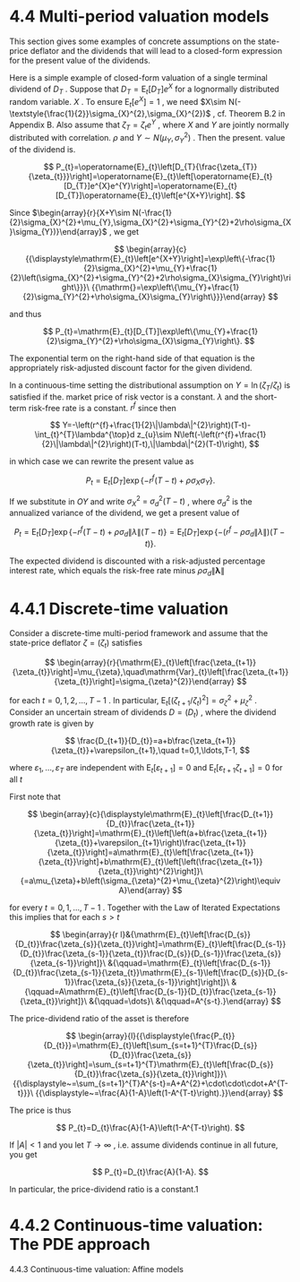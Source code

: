 # 4.4 Multi-period valuation models  

This section gives some examples of concrete assumptions on the state-price deflator and the dividends that will lead to a closed-form expression for the present value of the dividends.  

Here is a simple example of closed-form valuation of a single terminal dividend of $D_{T}$ . Suppose that $D_{T}=\mathrm{E}_{t}[D_{T}]e^{X}$ for a lognormally distributed random variable. $X$ . To ensure $\operatorname{E}_{t}[e^{X}]=1$ , we need $X\sim N(-\textstyle{\frac{1}{2}}\sigma_{X}^{2},\sigma_{X}^{2})$ , cf. Theorem B.2 in Appendix B. Also assume that $\zeta_{T}=\zeta_{t}e^{Y}$ , where $X$ and $Y$ are jointly normally distributed with correlation. $\rho$ and $Y\sim N(\mu_{Y},\sigma_{Y}^{2})$ . Then the present. value of the dividend is.  

$$
P_{t}=\operatorname{E}_{t}\left[D_{T}{\frac{\zeta_{T}}{\zeta_{t}}}\right]=\operatorname{E}_{t}\left[\operatorname{E}_{t}[D_{T}]e^{X}e^{Y}\right]=\operatorname{E}_{t}[D_{T}]\operatorname{E}_{t}\left[e^{X+Y}\right].
$$  

Since $\begin{array}{r}{X+Y\sim N(-\frac{1}{2}\sigma_{X}^{2}+\mu_{Y},\sigma_{X}^{2}+\sigma_{Y}^{2}+2\rho\sigma_{X}\sigma_{Y})}\end{array}$ , we get  

$$
\begin{array}{c}{{\displaystyle\mathrm{E}_{t}\left[e^{X+Y}\right]=\exp\left\{-\frac{1}{2}\sigma_{X}^{2}+\mu_{Y}+\frac{1}{2}\left(\sigma_{X}^{2}+\sigma_{Y}^{2}+2\rho\sigma_{X}\sigma_{Y}\right)\right\}}}\ {{\mathrm{}=\exp\left\{\mu_{Y}+\frac{1}{2}\sigma_{Y}^{2}+\rho\sigma_{X}\sigma_{Y}\right\}}}\end{array}
$$  

and thus  

$$
P_{t}=\mathrm{E}_{t}[D_{T}]\exp\left\{\mu_{Y}+\frac{1}{2}\sigma_{Y}^{2}+\rho\sigma_{X}\sigma_{Y}\right\}.
$$  

The exponential term on the right-hand side of that equation is the appropriately risk-adjusted discount factor for the given dividend.  

In a continuous-time setting the distributional assumption on $Y=\ln(\zeta_{T}/\zeta_{t})$ is satisfied if the. market price of risk vector is a constant. $\lambda$ and the short-term risk-free rate is a constant. $r^{f}$ since then  

$$
Y=-\left(r^{f}+\frac{1}{2}\|\lambda\|^{2}\right)(T-t)-\int_{t}^{T}\lambda^{\top}d z_{u}\sim N\left(-\left(r^{f}+\frac{1}{2}\|\lambda\|^{2}\right)(T-t),\|\lambda\|^{2}(T-t)\right),
$$  

in which case we can rewrite the present value as  

$$
P_{t}=\mathrm{E}_{t}[D_{T}]\exp\left\{-r^{f}(T-t)+\rho\sigma_{X}\sigma_{Y}\right\}.
$$  

If we substitute in $O Y$ and write $\sigma_{X}^{2}\:=\:\sigma_{d}^{2}(T-t)$ , where $\sigma_{d}^{2}$ is the annualized variance of the dividend, we get a present value of  

$$
P_{t}=\operatorname{E}_{t}[D_{T}]\exp\left\{-r^{f}(T-t)+\rho\sigma_{d}\|\lambda\|(T-t)\right\}=\operatorname{E}_{t}[D_{T}]\exp\left\{-(r^{f}-\rho\sigma_{d}\|\lambda\|)(T-t)\right\}.
$$  

The expected dividend is discounted with a risk-adjusted percentage interest rate, which equals the risk-free rate minus $\rho\sigma_{d}\|\boldsymbol{\lambda}\|$  

# 4.4.1 Discrete-time valuation  

Consider a discrete-time multi-period framework and assume that the state-price deflator $\zeta=\left(\zeta_{t}\right)$ satisfies  

$$
\begin{array}{r}{\mathrm{E}_{t}\left[\frac{\zeta_{t+1}}{\zeta_{t}}\right]=\mu_{\zeta},\quad\mathrm{Var}_{t}\left[\frac{\zeta_{t+1}}{\zeta_{t}}\right]=\sigma_{\zeta}^{2}}\end{array}
$$  

for each $t=0,1,2,\ldots,T-1$ . In particular, $\operatorname{E}_{t}\left[(\zeta_{t+1}/\zeta_{t})^{2}\right]=\sigma_{\zeta}^{2}+\mu_{\zeta}^{2}$ . Consider an uncertain stream of dividends $D=\left(D_{t}\right)$ , where the dividend growth rate is given by  

$$
\frac{D_{t+1}}{D_{t}}=a+b\frac{\zeta_{t+1}}{\zeta_{t}}+\varepsilon_{t+1},\quad t=0,1,\ldots,T-1,
$$  

where $\varepsilon_{1},\ldots,\varepsilon_{T}$ are independent with $\mathrm{E}_{t}[\varepsilon_{t+1}]=0$ and $\mathrm{E}_{t}[\varepsilon_{t+1}\zeta_{t+1}]=0$ for all $t$  

First note that  

$$
\begin{array}{c}{\displaystyle\mathrm{E}_{t}\left[\frac{D_{t+1}}{D_{t}}\frac{\zeta_{t+1}}{\zeta_{t}}\right]=\mathrm{E}_{t}\left[\left(a+b\frac{\zeta_{t+1}}{\zeta_{t}}+\varepsilon_{t+1}\right)\frac{\zeta_{t+1}}{\zeta_{t}}\right]=a\mathrm{E}_{t}\left[\frac{\zeta_{t+1}}{\zeta_{t}}\right]+b\mathrm{E}_{t}\left[\left(\frac{\zeta_{t+1}}{\zeta_{t}}\right)^{2}\right]}\ {=a\mu_{\zeta}+b\left(\sigma_{\zeta}^{2}+\mu_{\zeta}^{2}\right)\equiv A}\end{array}
$$  

for every $t=0,1,\ldots,T-1$ . Together with the Law of Iterated Expectations this implies that for each $s>t$  

$$
\begin{array}{r l}&{\mathrm{E}_{t}\left[\frac{D_{s}}{D_{t}}\frac{\zeta_{s}}{\zeta_{t}}\right]=\mathrm{E}_{t}\left[\frac{D_{s-1}}{D_{t}}\frac{\zeta_{s-1}}{\zeta_{t}}\frac{D_{s}}{D_{s-1}}\frac{\zeta_{s}}{\zeta_{s-1}}\right]}\ &{\qquad=\mathrm{E}_{t}\left[\frac{D_{s-1}}{D_{t}}\frac{\zeta_{s-1}}{\zeta_{t}}\mathrm{E}_{s-1}\left[\frac{D_{s}}{D_{s-1}}\frac{\zeta_{s}}{\zeta_{s-1}}\right]\right]}\ &{\qquad=A\mathrm{E}_{t}\left[\frac{D_{s-1}}{D_{t}}\frac{\zeta_{s-1}}{\zeta_{t}}\right]}\ &{\qquad=\dots}\ &{\qquad=A^{s-t}.}\end{array}
$$  

The price-dividend ratio of the asset is therefore  

$$
\begin{array}{l}{{\displaystyle{\frac{P_{t}}{D_{t}}}=\mathrm{E}_{t}\left[\sum_{s=t+1}^{T}\frac{D_{s}}{D_{t}}\frac{\zeta_{s}}{\zeta_{t}}\right]=\sum_{s=t+1}^{T}\mathrm{E}_{t}\left[\frac{D_{s}}{D_{t}}\frac{\zeta_{s}}{\zeta_{t}}\right]}}\ {{\displaystyle~=\sum_{s=t+1}^{T}A^{s-t}=A+A^{2}+\cdot\cdot\cdot+A^{T-t}}}\ {{\displaystyle~=\frac{A}{1-A}\left(1-A^{T-t}\right).}}\end{array}
$$  

The price is thus  

$$
P_{t}=D_{t}\frac{A}{1-A}\left(1-A^{T-t}\right).
$$  

If $|A|<1$ and you let $T\to\infty$ , i.e. assume dividends continue in all future, you get  

$$
P_{t}=D_{t}\frac{A}{1-A}.
$$  

In particular, the price-dividend ratio is a constant.1  

# 4.4.2 Continuous-time valuation: The PDE approach  

4.4.3 Continuous-time valuation: Affine models  
